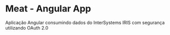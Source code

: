 # Meat - Angular App

Aplicação Angular consumindo dados do InterSystems IRIS com segurança utilizando OAuth 2.0



